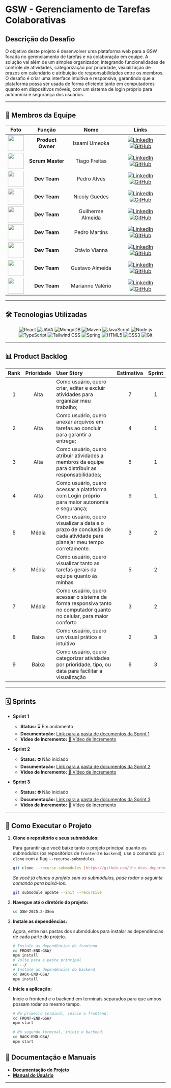 # GSW - Gerenciamento de Tarefas Colaborativas


## Descrição do Desafio

O objetivo deste projeto é desenvolver uma plataforma web para a GSW focada no gerenciamento de tarefas e na colaboração em equipe. A solução vai além de um simples organizador, integrando funcionalidades de controle de atividades, categorização por prioridade, visualização de prazos em calendário e atribuição de responsabilidades entre os membros. O desafio é criar uma interface intuitiva e responsiva, garantindo que a plataforma possa ser usada de forma eficiente tanto em computadores quanto em dispositivos móveis, com um sistema de login próprio para autonomia e segurança dos usuários.

---
## 👥 Membros da Equipe

| Foto | Função | Nome | Links |
| :---: | :---: | :---: | :---: |
| <a target="_blank" rel="noopener noreferrer" href="https://github.com/IssamiU.png?size=50"><img src="https://github.com/IssamiU.png?size=50" width="50px" style="max-width: 100%;"></a> | **Product Owner** | Issami Umeoka | <a href="https://www.linkedin.com/in/issami-umeoka-786716226/" rel="nofollow"><img src="https://img.shields.io/badge/LinkedIn-0077B5?style=for-the-badge&logo=linkedin&logoColor=white" alt="LinkedIn" /></a> <a href="https://github.com/IssamiU"><img src="https://img.shields.io/badge/GitHub-100000?style=for-the-badge&logo=github&logoColor=white" alt="GitHub" /></a> |
| <a target="_blank" rel="noopener noreferrer" href="https://github.com/tiagow2.png?size=50"><img src="https://github.com/tiagow2.png?size=50" width="50px" style="max-width: 100%;"></a> | **Scrum Master** | Tiago Freitas | <a href="https://www.linkedin.com/in/tiago-freitas-74730b2a9/" rel="nofollow"><img src="https://img.shields.io/badge/LinkedIn-0077B5?style=for-the-badge&logo=linkedin&logoColor=white" alt="LinkedIn" /></a> <a href="https://github.com/tiagow2"><img src="https://img.shields.io/badge/GitHub-100000?style=for-the-badge&logo=github&logoColor=white" alt="GitHub" /></a> |
| <a target="_blank" rel="noopener noreferrer" href="https://github.com/pphvaz.png?size=50"><img src="https://github.com/pphvaz.png?size=50" width="50px" style="max-width: 100%;"></a> | **Dev Team** | Pedro Alves | <a href="https://www.linkedin.com/in/pedro-alves-579a93140/" rel="nofollow"><img src="https://img.shields.io/badge/LinkedIn-0077B5?style=for-the-badge&logo=linkedin&logoColor=white" alt="LinkedIn" /></a> <a href="https://github.com/pphvaz"><img src="https://img.shields.io/badge/GitHub-100000?style=for-the-badge&logo=github&logoColor=white" alt="GitHub" /></a> |
| <a target="_blank" rel="noopener noreferrer" href="https://github.com/nicolygz.png?size=50"><img src="https://github.com/nicolygz.png?size=50" width="50px" style="max-width: 100%;"></a> | **Dev Team** | Nicoly Guedes | <a href="https://www.linkedin.com/in/nicoly-guedes-dev/" rel="nofollow"><img src="https://img.shields.io/badge/LinkedIn-0077B5?style=for-the-badge&logo=linkedin&logoColor=white" alt="LinkedIn" /></a> <a href="https://github.com/nicolygz"><img src="https://img.shields.io/badge/GitHub-100000?style=for-the-badge&logo=github&logoColor=white" alt="GitHub" /></a> |
| <a target="_blank" rel="noopener noreferrer" href="https://github.com/AlmdGuilherme.png?size=50"><img src="https://github.com/AlmdGuilherme.png?size=50" width="50px" style="max-width: 100%;"></a> | **Dev Team** | Guilherme Almeida | <a href="https://www.linkedin.com/in/guilherme-almeida-profile/" rel="nofollow"><img src="https://img.shields.io/badge/LinkedIn-0077B5?style=for-the-badge&logo=linkedin&logoColor=white" alt="LinkedIn" /></a> <a href="https://github.com/AlmdGuilherme"><img src="https://img.shields.io/badge/GitHub-100000?style=for-the-badge&logo=github&logoColor=white" alt="GitHub" /></a> |
| <a target="_blank" rel="noopener noreferrer" href="https://github.com/pedro-h-martins.png?size=50"><img src="https://github.com/pedro-h-martins.png?size=50" width="50px" style="max-width: 100%;"></a> | **Dev Team** | Pedro Martins | <a href="https://www.linkedin.com/in/pedro-henrique-martins-55a0752a4/" rel="nofollow"><img src="https://img.shields.io/badge/LinkedIn-0077B5?style=for-the-badge&logo=linkedin&logoColor=white" alt="LinkedIn" /></a> <a href="https://github.com/pedro-h-martins"><img src="https://img.shields.io/badge/GitHub-100000?style=for-the-badge&logo=github&logoColor=white" alt="GitHub" /></a> |
| <a target="_blank" rel="noopener noreferrer" href="https://github.com/tuzzooz.png?size=50"><img src="https://github.com/tuzzooz.png?size=50" width="50px" style="max-width: 100%;"></a> | **Dev Team** | Otávio Vianna | <a href="https://www.linkedin.com/in/ot%C3%A1vio-vianna-lima-1b26a932a/" rel="nofollow"><img src="https://img.shields.io/badge/LinkedIn-0077B5?style=for-the-badge&logo=linkedin&logoColor=white" alt="LinkedIn" /></a> <a href="https://github.com/tuzzooz"><img src="https://img.shields.io/badge/GitHub-100000?style=for-the-badge&logo=github&logoColor=white" alt="GitHub" /></a> |
| <a target="_blank" rel="noopener noreferrer" href="https://github.com/GustavoAC0802.png?size=50"><img src="https://github.com/GustavoAC0802.png?size=50" width="50px" style="max-width: 100%;"></a> | **Dev Team** | Gustavo Almeida | <a href="https://www.linkedin.com/in/gustavo-almeida-camargo/" rel="nofollow"><img src="https://img.shields.io/badge/LinkedIn-0077B5?style=for-the-badge&logo=linkedin&logoColor=white" alt="LinkedIn" /></a> <a href="https://github.com/GustavoAC0802"><img src="https://img.shields.io/badge/GitHub-100000?style=for-the-badge&logo=github&logoColor=white" alt="GitHub" /></a> |
| <a target="_blank" rel="noopener noreferrer" href="https://github.com/mariannevalerion.png?size=50"><img src="https://github.com/mariannevalerion.png?size=50" width="50px" style="max-width: 100%;"></a> | **Dev Team** | Marianne Valério | <a href="https://www.linkedin.com/in/marianne-val%C3%A9rio-nunes-701568292" rel="nofollow"><img src="https://img.shields.io/badge/LinkedIn-0077B5?style=for-the-badge&logo=linkedin&logoColor=white" alt="LinkedIn" /></a> <a href="https://github.com/mariannevalerion"><img src="https://img.shields.io/badge/GitHub-100000?style=for-the-badge&logo=github&logoColor=white" alt="GitHub" /></a> |

---
## 🛠️ Tecnologias Utilizadas <a name="tecnologias"></a>

<div align="center">
  <p align="center">
    <img src="https://img.shields.io/badge/React-61DAFB?style=for-the-badge&logo=react&logoColor=white" alt="React" />
    <img src="https://img.shields.io/badge/Java-ED8B00?style=for-the-badge&logo=openjdk&logoColor=white" alt="JAVA">
    <img src="https://img.shields.io/badge/-MongoDB-13aa52?style=for-the-badge&logo=mongodb&logoColor=white" alt="MongoDB"/>
    <img src= "https://img.shields.io/badge/Apache%20Maven-C71A36?style=for-the-badge&logo=Apache%20Maven&logoColor=white" alt="Maven"/>
    <img src="https://img.shields.io/badge/JavaScript-F7DF1E?style=for-the-badge&logo=javascript&logoColor=black" alt="JavaScript" />
    <img src="https://img.shields.io/badge/Node.js-339933?style=for-the-badge&logo=nodedotjs&logoColor=white" alt="Node.js" />
    <img src="https://img.shields.io/badge/TypeScript-3178C6?style=for-the-badge&logo=typescript&logoColor=white" alt="TypeScript" />
    <img src="https://img.shields.io/badge/Tailwind_CSS-38B2AC?style=for-the-badge&logo=tailwind-css&logoColor=white" alt="Tailwind CSS" />
    <img src="https://img.shields.io/badge/SpringBoot-6DB33F?style=for-the-badge&logo=Spring&logoColor=white" alt="Spring"/>
    <img src="https://img.shields.io/badge/HTML5-E34F26?style=for-the-badge&logo=html5&logoColor=white" alt="HTML5" />
    <img src="https://img.shields.io/badge/CSS3-1572B6?style=for-the-badge&logo=css3&logoColor=white" alt="CSS3" />
    <img src="https://img.shields.io/badge/Git-F05032?style=for-the-badge&logo=git&logoColor=white" alt="Git" />
  </p>
</div>

---
## 📊 Product Backlog <a name="product-backlog"></a>

| Rank | Prioridade | User Story | Estimativa | Sprint |
|:---:|:---:|:---|:---:|:---:|
| 1 | Alta | Como usuário, quero criar, editar e excluir atividades para organizar meu trabalho; |7 | 1 |
| 2 | Alta | Como usuário, quero anexar arquivos em tarefas ao concluir para garantir a entrega; |4 | 1 |
| 3 | Alta | Como usuário, quero atribuir atividades a membros da equipe para distribuir as responsabilidades; |5 | 1 |
| 4 | Alta | Como usuário, quero acessar a plataforma com Login próprio para maior autonomia e segurança; |9 | 1 |
| 5 | Média | Como usuário, quero visualizar a data e o prazo de conclusão de cada atividade para planejar meu tempo corretamente. |3 | 2 |
| 6 | Média | Como usuário, quero visualizar tanto as tarefas gerais da equipe quanto às minhas |5 | 2 |
| 7 | Média | Como usuário, quero acessar o sistema de forma responsiva tanto no computador quanto no celular, para maior conforto |3 | 2 |
| 8 | Baixa | Como usuário, quero um visual prático e intuitivo |2 | 3 |
| 9 | Baixa | Como usuário, quero categorizar atividades por prioridade, tipo, ou data para facilitar a visualização |6 | 3 |

---
## 🗓️ Sprints <a name="sprints"></a>

- **Sprint 1**
  - **Status:** ⌛ Em andamento
  - **Documentação:** [Link para a pasta de documentos da Sprint 1](../../GSW-2025.2-3Sem/docs/sprints/sprint-01/Documento-sprint01.md)
  - **Vídeo de Incremento:** [🎥 Vídeo de Incremento](LINK_DO_VIDEO_DO_YOUTUBE)

- **Sprint 2**
  - **Status:** ⛔ Não iniciado
  - **Documentação:** [Link para a pasta de documentos da Sprint 2](PASTA_DE_DOCUMENTACAO_SPRINT_2/DoD_DoR)
  - **Vídeo de Incremento:** [🎥 Vídeo de Incremento](LINK_DO_VIDEO_DO_YOUTUBE)

- **Sprint 3**
  - **Status:** ⛔ Não iniciado
  - **Documentação:** [Link para a pasta de documentos da Sprint 3](PASTA_DE_DOCUMENTACAO_SPRINT_3/DoD_DoR)
  - **Vídeo de Incremento:** [🎥 Vídeo de Incremento](LINK_DO_VIDEO_DO_YOUTUBE)

------
## 🚀 Como Executar o Projeto

1.  **Clone o repositório e seus submódulos:**

    Para garantir que você baixe tanto o projeto principal quanto os submódulos (os repositórios de `frontend` e `backend`), use o comando `git clone` com a flag `--recurse-submodules`.

    ```bash
    git clone --recurse-submodules [https://github.com/the-devs-department/GSW-2025.2-3Sem.git]
    ```

    *Se você já clonou o projeto sem os submódulos, pode rodar o seguinte comando para baixá-los:*
    ```bash
    git submodule update --init --recursive
    ```

2.  **Navegue até o diretório do projeto:**

    ```bash
    cd GSW-2025.2-3Sem
    ```

3.  **Instale as dependências:**

    Agora, entre nas pastas dos submódulos para instalar as dependências de cada parte do projeto.

    ```bash
    # Instale as dependências do frontend
    cd FRONT-END-GSW/
    npm install
    # Volte para a pasta principal
    cd ../
    # Instale as dependências do backend
    cd BACK-END-GSW/
    npm install
    ```

4.  **Inicie a aplicação:**

    Inicie o frontend e o backend em terminais separados para que ambos possam rodar ao mesmo tempo.

    ```bash
    # No primeiro terminal, inicie o frontend:
    cd FRONT-END-GSW/
    npm start
    ```

    ```bash
    # No segundo terminal, inicie o backend:
    cd BACK-END-GSW/
    npm start
    ```

## 📄 Documentação e Manuais <a name="documentacao"></a>

- [**Documentação do Projeto**](../../GSW-2025.2-3Sem/docs/)
- [**Manual do Usuário**]()

---
